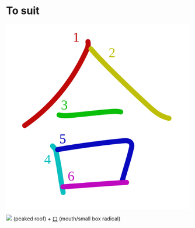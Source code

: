 # To suit
![5408](Kanji/kanji-colorize/5408.svg)

![](http://www.kanjidamage.com/assets/radsmall/peaked-roof-101ed55c4533ee7cab55b6f451f806104b277ec5d598112a9a5edd47f0853844.jpg) (peaked roof) + [口](Kanji/kanji-dict/口.md) (mouth/small box radical)